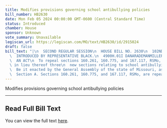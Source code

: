 ```yaml
---
title: Modifies provisions governing school antibullying policies
bill_number: HB2630
date: Mon Feb 05 2024 00:00:00 GMT-0600 (Central Standard Time)
status: Introduced
chamber: House
sponsor: Unknown
vote_summary: Unavailable
legiscan_url: https://legiscan.com/MO/text/HB2630/id/2915024
draft: false
bill_text: "|\n  SECOND REGULAR SESSION\n  HOUSE BILL NO. 2630\n  102ND GENERAL ASSEMBLY\n\
  \  INTRODUCED BY REPRESENTATIVE BLACK.\n  4900H.01I DANARADEMANMILLER,ChiefClerk\n\
  \  AN ACT\n  To repeal sections 160.261, 160.775, and 167.117, RSMo, and to enact\
  \ in lieu thereof three\n  new sections relating to school antibullying policies.\n\
  \  Be it enacted by the General Assembly of the state of Missouri, as follows:\n\
  \  Section A. Sections 160.261, 160.775, and 167.117, RSMo, are repealed and three"
---
```

Modifies provisions governing school antibullying policies

---

## Read Full Bill Text

You can view the full text [here](https://legiscan.com/MO/text/HB2630/id/2915024).
